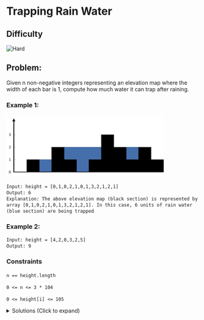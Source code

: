 # Trapping Rain Water

## Difficulty

![Hard](https://img.shields.io/badge/hard-d9534f?style=for-the-badge&logoColor=white)

## Problem:

Given n non-negative integers representing an elevation map where the width of each bar is 1, compute how much water it can trap after raining.

### Example 1:

![Example 1](./images/rainwatertrap.png)

```
Input: height = [0,1,0,2,1,0,1,3,2,1,2,1]
Output: 6
Explanation: The above elevation map (black section) is represented by array [0,1,0,2,1,0,1,3,2,1,2,1]. In this case, 6 units of rain water (blue section) are being trapped
```

### Example 2:

```
Input: height = [4,2,0,3,2,5]
Output: 9
```

### Constraints

`n == height.length`

`0 <= n <= 3 * 104`

`0 <= height[i] <= 105`

<details>
  <summary>Solutions (Click to expand)</summary>

### Explanation

To better visualize this problem, we have to figure out what where water can be trapped. We can trap water in "valleys" or places on the map where the elevation is between two taller elevations.

Take for example an this array

```
[2 0 0 4]
```

We can trap water at index `1` and index `2` where elevations are `0` because they are both in between index `0` and index `2` where the elevations are `2` and `4`.

We can calculate the amount of water we can trap at any elevation, we have to find the tallest elevation to the left and tallest elevation to the right of its index.

The elevation can only hold as much water as the smaller its too tallest surrounding elevations allows

We can calculate the amount of water we can hold at any index `i` by:

1. Taking the max elevation to the left of `i`
2. Taking the max elevation to the right of the `i`
3. Taking the smaller of the two elevations and subtract the value at `i`

This can be simplified to `min(max(height[0 : i]), max(height[i + 1 : height.length])) - height[i]`

\*Since we can't hold negative water, negative differences will be rounded to `0`

Since we can simplify calculating the water to a single equation, are major concern is finding the elevations for every index in `heights`

#### Brute Force

This method involves searching the max surrounding heights at every index. This would involve O(n^2) operations for searching the entire array index

#### Dynamic Programming

Another method involves initially iterating over the array twice, once from the left and once from the right, and storing the heights in a seperate array

1. For the first iteration, left to right, at every index we'll store the highest elevation we've found up to that index in a `dp` array.
2. For the second iteration, right to left, at every index we'll find the highest elevation we've found up to that index, compare the value to the value store in the `dp` array and replace it if the new value is smaller than the existing value.
3. With the updated array value we will subtract that value with the value at `height[i]` and add the difference, if greater than 0, to a running total

This takes `O(n)` time and space

#### Two Pointers

The last method is based of the same idea, but does not ultilize a seperate array.

1. Initialize two pointers, `i` and `j` at each end of the array
2. Initialize two vairables that will hold the max height we've found with each pointer
3. Compare both values at the indices, take the smaller of the two and compare it with the running max for that pointer, if it is greater update the max for that pointer. If it is not take the difference between the value and the max for that pointer and add to ans (if positive)
4. Move the pointer towards the center
5. Repeats the operations until both pointers meet

- [JavaScript](./trapping-rain-water.js)
- [TypeScript](./trapping-rain-water.ts)
- [Java](./trapping-rain-water.java)
- [Go](./trapping-rain-water.go)
</details>

